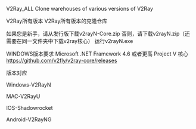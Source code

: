 V2Ray_ALL
Clone warehouses of various versions of V2Ray

V2Ray所有版本
V2Ray所有版本的克隆仓库

如果您是新手，请从发行版下载v2rayN-Core.zip
否则，请下载v2rayN.zip（还需要在同一文件夹中下载v2ray核心）
运行v2rayN.exe

WINDOWS版本要求
Microsoft .NET Framework 4.6 或者更高
Project V 核心
https://github.com/v2fly/v2ray-core/releases

版本对应

Windows-V2RayN

MAC-V2RayU

IOS-Shadowrocket

Android-V2RayNG




